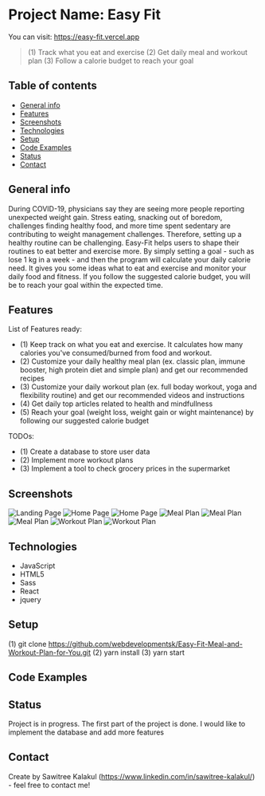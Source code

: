 # Project Name: Easy Fit

You can visit: https://easy-fit.vercel.app
> (1) Track what you eat and exercise (2) Get daily meal and workout plan (3) Follow a calorie budget to reach your goal 

## Table of contents
* [General info](#general-info)
* [Features](#features)
* [Screenshots](#screenshots)
* [Technologies](#technologies)
* [Setup](#setup)
* [Code Examples](#code-examples)
* [Status](#status)
* [Contact](#contact)

## General info

During COVID-19, physicians say they are seeing more people reporting unexpected weight gain. Stress eating, snacking out of boredom, challenges finding healthy food, and more time spent sedentary are contributing to weight management challenges. Therefore, setting up a healthy routine can be challenging. Easy-Fit helps users to shape their routines to eat better and exercise more. By simply setting a goal - such as lose 1 kg in a week - and then the program will calculate your daily calorie need. It gives you some ideas what to eat and exercise and monitor your daily food and fitness. If you follow the suggested calorie budget, you will be to reach your goal within the expected time. 

## Features

List of Features ready:

* (1) Keep track on what you eat and exercise. It calculates how many calories you've consumed/burned from food and workout. 
* (2) Customize your daily healthy meal plan (ex. classic plan, immune booster, high protein diet and simple plan) and get  our recommended recipes 
* (3) Customize your daily workout plan (ex. full boday workout, yoga and flexibility routine) and get our recommended videos and instructions 
* (4) Get daily top articles related to health and mindfullness
* (5) Reach your goal (weight loss, weight gain or wight maintenance) by following our suggested calorie budget

TODOs:

* (1) Create a database to store user data
* (2) Implement more workout plans
* (3) Implement a tool to check grocery prices in the supermarket 

## Screenshots
 
![Landing Page](./src/assets/landingPage.png)
![Home Page](./src/assets/homePage-top.png)
![Home Page](./src/assets/homePage-bottom.png)
![Meal Plan](./src/assets/mealPlan-top.png)
![Meal Plan](./src/assets/mealPlan-bottom-1.png)
![Meal Plan](./src/assets/mealPlan-bottom-2.png)
![Workout Plan](./src/assets/workoutPlan-top.png)
![Workout Plan](./src/assets/workoutPlan-bottom.png)


## Technologies

* JavaScript
* HTML5
* Sass
* React
* jquery

## Setup
(1) git clone https://github.com/webdevelopmentsk/Easy-Fit-Meal-and-Workout-Plan-for-You.git
(2) yarn install
(3) yarn start

## Code Examples

## Status
Project is in progress. The first part of the project is done. I would like to implement the database and add more features

## Contact
Create by Sawitree Kalakul (https://www.linkedin.com/in/sawitree-kalakul/) - feel free to contact me!
